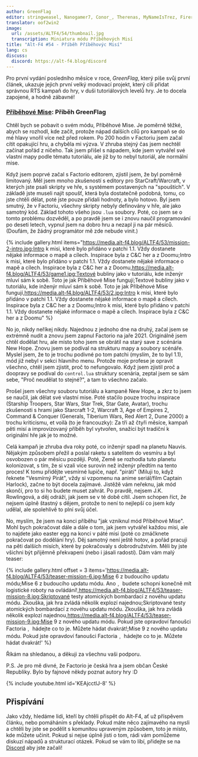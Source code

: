 ```yaml
---
author: GreenFlag
editor: stringweasel, Nanogamer7, Conor_, Therenas, MyNameIsTrez, Firerazer
translator: oof2win2
image:
  url: /assets/ALTF4/54/thumbnail.jpg
  transcription: Miniatura módu Příběhových Misí
title: "Alt-F4 #54 - Příběh Příběhovýc Misí"
lang: cs
discuss:
  discord: https://alt-f4.blog/discord
---
```


Pro první vydání posledního měsíce v roce, *GreenFlag*, který píše svůj první článek, ukazuje jejich první velký modovací projekt, který cílí přidat správnou RTS kampaň do hry, v duši tutoriálových levelů hry. Je to docela zapojené, a hodně zábavné!

### [Příběhové Mise](https://mods.factorio.com/mod/Story-Missions): Příběh <author>GreenFlag</author>

Chtěl bych se pobavit o svém módu, Příběhové Mise. Je poměrně těžké, abych se rozhodl, kde začít, protože nápad dalších cílů pro kampaň se do mé hlavy vnořil více než před rokem. Po 200 hodin v Factoriu jsem začal cítit opakující hru, a chyběla mi výzva. V zhruba stejný čas jsem nechtěl začínat pořád z ničeho. Tak jsem přišel s nápadem, kde jsem vytvářel své vlastní mapy podle tématu tutoriálu, ale již by to nebyl tutoriál, ale normální mise.

Když jsem poprvé začal s Factorio editorem, zjistil jsem, že byl poměrně limitovaný. Měl jsem mnoho zkušeností s editory pro StarCraft/Warcraft, v kterých jste psali skripty ve hře, s systémem postavených na "spouštích". V základě jste museli najít spoušť, která byla dostatečně podobná, tomu, co jste chtěli dělat, poté jste pouze přidali hodnoty, a bylo hotovo. Byl jsem smutný, že v Factoriu, všechny skripty nebyly definovány v hře, ale jako samotný kód. Základ tohoto všeho jsou `.lua` soubory. Poté, co jsem se o tomto problému dozvěděl, a po pravdě jsem se i znovu naučil programování po deseti letech, vypnul jsem na dobro hru a nezapl ji na pár měsíců. (Doufám, že žádný programátor mě zde nebude vinit.)

{% include gallery.html items="https://media.alt-f4.blog/ALTF4/53/mission-2-intro.jpg;Intro k misi, které bylo přidáno v patchi 1.1. Vždy dostanete nějaké informace o mapě a cílech. Inspirace byla z C&C her a z Doomu;Intro k misi, které bylo přidáno v patchi 1.1. Vždy dostanete nějaké informace o mapě a cílech. Inspirace byla z C&C her a z Doomu,https://media.alt-f4.blog/ALTF4/53/game1.jpg;Textové bubliny jako v tutoriálu, kde inženýr mluví sám k sobě. Toto je jak Příběhové Mise fungují;Textové bubliny jako v tutoriálu, kde inženýr mluví sám k sobě. Toto je jak Příběhové Mise fungují,https://media.alt-f4.blog/ALTF4/53/2.jpg;Intro k misi, které bylo přidáno v patchi 1.1. Vždy dostanete nějaké informace o mapě a cílech. Inspirace byla z C&C her a z Doomu;Intro k misi, které bylo přidáno v patchi 1.1. Vždy dostanete nějaké informace o mapě a cílech. Inspirace byla z C&C her a z Doomu" %}

No jo, nikdy neříkej nikdy. Najednou z jednoho dne na druhý, začal jsem se extrémně nudit a znovu jsem zapnul Factorio na jaře 2021. Originálně jsem chtěl dodělat hru, ale místo toho jsem se obrátil na starý save z scénária New Hope. Znovu jsem se podíval na strukturu mapy a soubory scénáře. Myslel jsem, že to je trochu podivné po tom patchi (myslím, že to byl 1.1), mód již nebyl v sekci hlavního menu. Protože moje profese je opravit všechno, chtěl jsem zjistit, proč to nefungovalo. Když jsem zjistil proč a doopravy se podíval do `control.lua` struktury scenária, zeptal jsem se sám sebe, "Proč neudělat to stejné?", a tam to všechno začalo.

Prošel jsem všechny souboru tutoriálu a kampaně New Hope, a zkrz to jsem se naučil, jak dělat své vlastní mise. Poté stačilo pouze trochu inspirace (Starship Troopers, Star Wars, Star Trek, Star Gate, Avatar), trochu zkušenosti s hrami jako Starcraft 1-2, Warcraft 3, Age of Empires 2, Command & Conquer (Generals, Tiberium Wars, Red Alert 2, Dune 2000) a trochu kriticismu, et voilà (to je francouzky): Za tři až čtyři měsíce, kampaň pěti misí a improvizovaný příběh byl vytvořen, snažící být tradiční k originální hře jak je to možné.

Celá kampaň je zhruba dva roky poté, co inženýr spadl na planetu Nauvis. Nějakým způsobem přežil a poslal raketu s satelitem do vesmíru a byl osvobozen o pár měsícu později. Poté, Země se rozhodla tuto planetu kolonizovat, s tím, že si vzali více surovin než inženýr předtím na tento proces! K tomu přidějte vesmírné lupiče, např. "piráti" (Miluji to, když řeknete "Vesmírný Pirát", vždy si vzpomenu na anime seriál/film Captain Harlock), začne to být docela zajímavé. Jistěžě vám neřeknu, jak mód skončí, pro to si ho budete muset zahrát. Po pravdě, nejsem J.K. Rowlingová, a děj odráží, jak jsem se v té době cítil. Jsem schopen říct, že nejsem úplně štastný s dějem, protože to není to nejlepší co jsem kdy udělal, ale spolehlivě to plní svůj účel.

No, myslím, že jsem na konci příběhu "jak vzniknul mód Příběhové Mise". Mohl bych pokračovat dále a dále o tom, jak jsem vytvářel každou misi, ale to najdete jako easter egg na konci v páté misi (poté co zmáčknete pokračovat po dodělání hry). Děj samotný není ještě hotov, a pořád pracuji na pěti dalších misích, které by pokračovaly s dobrodružstvím. Měli by jste všichni být přijěmně překvapeni (nebo i jásali radostí). Dám vám malý teaser:

{% include gallery.html offset = 3 items='https://media.alt-f4.blog/ALTF4/53/teaser-mission-6.jpg;Mise 6 z budoucího updatu módu;Mise 6 z budoucího updatu módu. Ano﹐ budete schopni konečně mít logistické roboty na ovládání!,https://media.alt-f4.blog/ALTF4/53/teaser-mission-8.jpg;Skriptované testy atomických bombardací z novéhu updatu módu. Zkouška, jak hra zvládá několik explozí najednou;Skriptované testy atomických bombardací z novéhu updatu módu. Zkouška, jak hra zvládá několik explozí najednou,https://media.alt-f4.blog/ALTF4/53/teaser-mission-9.jpg;Mise 9 z nového updatu módu. Pokud jste opravdoví fanoušci Factoria﹐ hádejte co to je. Můžete hádat dvakrát!;Mise 9 z nového updatu módu. Pokud jste opravdoví fanoušci Factoria﹐ hádejte co to je. Můžete hádat dvakrát!' %}

Říkám na shledanou, a děkuji za všechnu vaši podporu.

P.S. Je pro mě divné, že Factorio je česká hra a jsem občan České Republiky. Bylo by fajnové někdy poznat autory hry :D

{% include youtube.html id='KEAjcctlJ-8' %}

## Přispívání

Jako vždy, hledáme lidi, kteří by chtěli přispět do Alt-F4, ať už příspěvem článku, nebo pomáháním s překlady. Pokud máte něco zajímavého na mysli a chtěli by jste se podělit s komunitou upraveným způsobem, toto je místo, kde můžete učinit. Pokud si nejse úplně jisti o tom, rádi vám pomůžeme diskuzí nápadů a strukturací otázek. Pokud se vám to líbí, přidejte se na [Discord](https://alt-f4.blog/discord) aby jste začali!